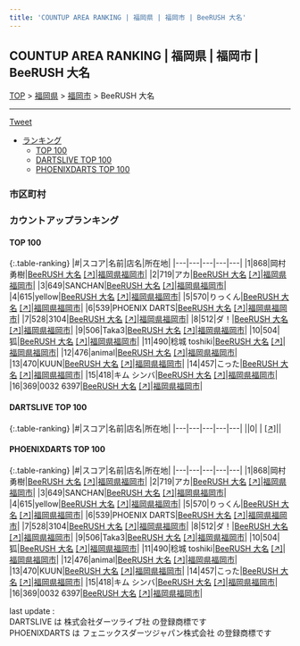 ```yaml
---
title: 'COUNTUP AREA RANKING | 福岡県 | 福岡市 | BeeRUSH 大名'
---
```

## COUNTUP AREA RANKING | 福岡県 | 福岡市 | BeeRUSH 大名

[TOP](/darts/rank/) > [福岡県](/darts/rank/福岡県/) > [福岡市](/darts/rank/福岡県/福岡市/) > BeeRUSH 大名

___

<a href="https://twitter.com/share?ref_src=twsrc%5Etfw" data-text="COUNTUP AREA RANKING | 福岡県福岡市BeeRUSH 大名" class="twitter-share-button" data-hashtags="DARTSLIVE,PHOENIXDARTS,darts,ダーツ" data-show-count="false">Tweet</a>

* [ランキング](#カウントアップランキング)
    * [TOP 100](#top-100)
    * [DARTSLIVE TOP 100](#dartslive-top-100)
    * [PHOENIXDARTS TOP 100](#phoenixdarts-top-100)

### 市区町村

<ul>

</ul>

### カウントアップランキング

#### TOP 100



{:.table-ranking}
|#|スコア|名前|店名|所在地|
|---|---|---|---|---|
|1|868|<span class="rank-name-pd">岡村 勇樹</span>|<a href="/darts/rank/shops/71749.html">BeeRUSH 大名</a> <a href="https://vs.phoenixdarts.com/jp/shop/shopDetailInfo/s_71749?s_seq=71749">[↗]</a>|<a href="/darts/rank/福岡県/福岡市">福岡県福岡市</a>|
|2|719|<span class="rank-name-pd">アカ</span>|<a href="/darts/rank/shops/71749.html">BeeRUSH 大名</a> <a href="https://vs.phoenixdarts.com/jp/shop/shopDetailInfo/s_71749?s_seq=71749">[↗]</a>|<a href="/darts/rank/福岡県/福岡市">福岡県福岡市</a>|
|3|649|<span class="rank-name-pd">SANCHAN</span>|<a href="/darts/rank/shops/71749.html">BeeRUSH 大名</a> <a href="https://vs.phoenixdarts.com/jp/shop/shopDetailInfo/s_71749?s_seq=71749">[↗]</a>|<a href="/darts/rank/福岡県/福岡市">福岡県福岡市</a>|
|4|615|<span class="rank-name-pd">yellow</span>|<a href="/darts/rank/shops/71749.html">BeeRUSH 大名</a> <a href="https://vs.phoenixdarts.com/jp/shop/shopDetailInfo/s_71749?s_seq=71749">[↗]</a>|<a href="/darts/rank/福岡県/福岡市">福岡県福岡市</a>|
|5|570|<span class="rank-name-pd">りっくん</span>|<a href="/darts/rank/shops/71749.html">BeeRUSH 大名</a> <a href="https://vs.phoenixdarts.com/jp/shop/shopDetailInfo/s_71749?s_seq=71749">[↗]</a>|<a href="/darts/rank/福岡県/福岡市">福岡県福岡市</a>|
|6|539|<span class="rank-name-pd">PHOENIX DARTS</span>|<a href="/darts/rank/shops/71749.html">BeeRUSH 大名</a> <a href="https://vs.phoenixdarts.com/jp/shop/shopDetailInfo/s_71749?s_seq=71749">[↗]</a>|<a href="/darts/rank/福岡県/福岡市">福岡県福岡市</a>|
|7|528|<span class="rank-name-pd">3104</span>|<a href="/darts/rank/shops/71749.html">BeeRUSH 大名</a> <a href="https://vs.phoenixdarts.com/jp/shop/shopDetailInfo/s_71749?s_seq=71749">[↗]</a>|<a href="/darts/rank/福岡県/福岡市">福岡県福岡市</a>|
|8|512|<span class="rank-name-pd">ダ！</span>|<a href="/darts/rank/shops/71749.html">BeeRUSH 大名</a> <a href="https://vs.phoenixdarts.com/jp/shop/shopDetailInfo/s_71749?s_seq=71749">[↗]</a>|<a href="/darts/rank/福岡県/福岡市">福岡県福岡市</a>|
|9|506|<span class="rank-name-pd">Taka3</span>|<a href="/darts/rank/shops/71749.html">BeeRUSH 大名</a> <a href="https://vs.phoenixdarts.com/jp/shop/shopDetailInfo/s_71749?s_seq=71749">[↗]</a>|<a href="/darts/rank/福岡県/福岡市">福岡県福岡市</a>|
|10|504|<span class="rank-name-pd">狐</span>|<a href="/darts/rank/shops/71749.html">BeeRUSH 大名</a> <a href="https://vs.phoenixdarts.com/jp/shop/shopDetailInfo/s_71749?s_seq=71749">[↗]</a>|<a href="/darts/rank/福岡県/福岡市">福岡県福岡市</a>|
|11|490|<span class="rank-name-pd">稔城 toshiki</span>|<a href="/darts/rank/shops/71749.html">BeeRUSH 大名</a> <a href="https://vs.phoenixdarts.com/jp/shop/shopDetailInfo/s_71749?s_seq=71749">[↗]</a>|<a href="/darts/rank/福岡県/福岡市">福岡県福岡市</a>|
|12|476|<span class="rank-name-pd">animal</span>|<a href="/darts/rank/shops/71749.html">BeeRUSH 大名</a> <a href="https://vs.phoenixdarts.com/jp/shop/shopDetailInfo/s_71749?s_seq=71749">[↗]</a>|<a href="/darts/rank/福岡県/福岡市">福岡県福岡市</a>|
|13|470|<span class="rank-name-pd">KUUN</span>|<a href="/darts/rank/shops/71749.html">BeeRUSH 大名</a> <a href="https://vs.phoenixdarts.com/jp/shop/shopDetailInfo/s_71749?s_seq=71749">[↗]</a>|<a href="/darts/rank/福岡県/福岡市">福岡県福岡市</a>|
|14|457|<span class="rank-name-pd">こった</span>|<a href="/darts/rank/shops/71749.html">BeeRUSH 大名</a> <a href="https://vs.phoenixdarts.com/jp/shop/shopDetailInfo/s_71749?s_seq=71749">[↗]</a>|<a href="/darts/rank/福岡県/福岡市">福岡県福岡市</a>|
|15|418|<span class="rank-name-pd">キム シンバ</span>|<a href="/darts/rank/shops/71749.html">BeeRUSH 大名</a> <a href="https://vs.phoenixdarts.com/jp/shop/shopDetailInfo/s_71749?s_seq=71749">[↗]</a>|<a href="/darts/rank/福岡県/福岡市">福岡県福岡市</a>|
|16|369|<span class="rank-name-pd">0032 6397</span>|<a href="/darts/rank/shops/71749.html">BeeRUSH 大名</a> <a href="https://vs.phoenixdarts.com/jp/shop/shopDetailInfo/s_71749?s_seq=71749">[↗]</a>|<a href="/darts/rank/福岡県/福岡市">福岡県福岡市</a>|


#### DARTSLIVE TOP 100



{:.table-ranking}
|#|スコア|名前|店名|所在地|
|---|---|---|---|---|
||0|<span class="rank-name-dl"> </span>|<a href="/darts/rank/shops/.html"></a> <a href="">[↗]</a>|<a href="/darts/rank//"></a>|


#### PHOENIXDARTS TOP 100



{:.table-ranking}
|#|スコア|名前|店名|所在地|
|---|---|---|---|---|
|1|868|<span class="rank-name-pd">岡村 勇樹</span>|<a href="/darts/rank/shops/71749.html">BeeRUSH 大名</a> <a href="https://vs.phoenixdarts.com/jp/shop/shopDetailInfo/s_71749?s_seq=71749">[↗]</a>|<a href="/darts/rank/福岡県/福岡市">福岡県福岡市</a>|
|2|719|<span class="rank-name-pd">アカ</span>|<a href="/darts/rank/shops/71749.html">BeeRUSH 大名</a> <a href="https://vs.phoenixdarts.com/jp/shop/shopDetailInfo/s_71749?s_seq=71749">[↗]</a>|<a href="/darts/rank/福岡県/福岡市">福岡県福岡市</a>|
|3|649|<span class="rank-name-pd">SANCHAN</span>|<a href="/darts/rank/shops/71749.html">BeeRUSH 大名</a> <a href="https://vs.phoenixdarts.com/jp/shop/shopDetailInfo/s_71749?s_seq=71749">[↗]</a>|<a href="/darts/rank/福岡県/福岡市">福岡県福岡市</a>|
|4|615|<span class="rank-name-pd">yellow</span>|<a href="/darts/rank/shops/71749.html">BeeRUSH 大名</a> <a href="https://vs.phoenixdarts.com/jp/shop/shopDetailInfo/s_71749?s_seq=71749">[↗]</a>|<a href="/darts/rank/福岡県/福岡市">福岡県福岡市</a>|
|5|570|<span class="rank-name-pd">りっくん</span>|<a href="/darts/rank/shops/71749.html">BeeRUSH 大名</a> <a href="https://vs.phoenixdarts.com/jp/shop/shopDetailInfo/s_71749?s_seq=71749">[↗]</a>|<a href="/darts/rank/福岡県/福岡市">福岡県福岡市</a>|
|6|539|<span class="rank-name-pd">PHOENIX DARTS</span>|<a href="/darts/rank/shops/71749.html">BeeRUSH 大名</a> <a href="https://vs.phoenixdarts.com/jp/shop/shopDetailInfo/s_71749?s_seq=71749">[↗]</a>|<a href="/darts/rank/福岡県/福岡市">福岡県福岡市</a>|
|7|528|<span class="rank-name-pd">3104</span>|<a href="/darts/rank/shops/71749.html">BeeRUSH 大名</a> <a href="https://vs.phoenixdarts.com/jp/shop/shopDetailInfo/s_71749?s_seq=71749">[↗]</a>|<a href="/darts/rank/福岡県/福岡市">福岡県福岡市</a>|
|8|512|<span class="rank-name-pd">ダ！</span>|<a href="/darts/rank/shops/71749.html">BeeRUSH 大名</a> <a href="https://vs.phoenixdarts.com/jp/shop/shopDetailInfo/s_71749?s_seq=71749">[↗]</a>|<a href="/darts/rank/福岡県/福岡市">福岡県福岡市</a>|
|9|506|<span class="rank-name-pd">Taka3</span>|<a href="/darts/rank/shops/71749.html">BeeRUSH 大名</a> <a href="https://vs.phoenixdarts.com/jp/shop/shopDetailInfo/s_71749?s_seq=71749">[↗]</a>|<a href="/darts/rank/福岡県/福岡市">福岡県福岡市</a>|
|10|504|<span class="rank-name-pd">狐</span>|<a href="/darts/rank/shops/71749.html">BeeRUSH 大名</a> <a href="https://vs.phoenixdarts.com/jp/shop/shopDetailInfo/s_71749?s_seq=71749">[↗]</a>|<a href="/darts/rank/福岡県/福岡市">福岡県福岡市</a>|
|11|490|<span class="rank-name-pd">稔城 toshiki</span>|<a href="/darts/rank/shops/71749.html">BeeRUSH 大名</a> <a href="https://vs.phoenixdarts.com/jp/shop/shopDetailInfo/s_71749?s_seq=71749">[↗]</a>|<a href="/darts/rank/福岡県/福岡市">福岡県福岡市</a>|
|12|476|<span class="rank-name-pd">animal</span>|<a href="/darts/rank/shops/71749.html">BeeRUSH 大名</a> <a href="https://vs.phoenixdarts.com/jp/shop/shopDetailInfo/s_71749?s_seq=71749">[↗]</a>|<a href="/darts/rank/福岡県/福岡市">福岡県福岡市</a>|
|13|470|<span class="rank-name-pd">KUUN</span>|<a href="/darts/rank/shops/71749.html">BeeRUSH 大名</a> <a href="https://vs.phoenixdarts.com/jp/shop/shopDetailInfo/s_71749?s_seq=71749">[↗]</a>|<a href="/darts/rank/福岡県/福岡市">福岡県福岡市</a>|
|14|457|<span class="rank-name-pd">こった</span>|<a href="/darts/rank/shops/71749.html">BeeRUSH 大名</a> <a href="https://vs.phoenixdarts.com/jp/shop/shopDetailInfo/s_71749?s_seq=71749">[↗]</a>|<a href="/darts/rank/福岡県/福岡市">福岡県福岡市</a>|
|15|418|<span class="rank-name-pd">キム シンバ</span>|<a href="/darts/rank/shops/71749.html">BeeRUSH 大名</a> <a href="https://vs.phoenixdarts.com/jp/shop/shopDetailInfo/s_71749?s_seq=71749">[↗]</a>|<a href="/darts/rank/福岡県/福岡市">福岡県福岡市</a>|
|16|369|<span class="rank-name-pd">0032 6397</span>|<a href="/darts/rank/shops/71749.html">BeeRUSH 大名</a> <a href="https://vs.phoenixdarts.com/jp/shop/shopDetailInfo/s_71749?s_seq=71749">[↗]</a>|<a href="/darts/rank/福岡県/福岡市">福岡県福岡市</a>|


<div class="footer border-top border-gray-light mt-5 pt-3 text-right text-gray">
    last update : <span style="font-weight: italic" id="foot_last_modified"></span><br />
    DARTSLIVE は 株式会社ダーツライブ社 の登録商標です<br />
    PHOENIXDARTS は フェニックスダーツジャパン株式会社 の登録商標です<br />
</div>

<script src="https://cdnjs.cloudflare.com/ajax/libs/jquery.tablesorter/2.31.3/js/jquery.tablesorter.min.js" integrity="sha512-qzgd5cYSZcosqpzpn7zF2ZId8f/8CHmFKZ8j7mU4OUXTNRd5g+ZHBPsgKEwoqxCtdQvExE5LprwwPAgoicguNg==" crossorigin="anonymous" referrerpolicy="no-referrer"></script>
<link rel="stylesheet" href="https://cdnjs.cloudflare.com/ajax/libs/jquery.tablesorter/2.31.3/css/theme.default.min.css" integrity="sha512-wghhOJkjQX0Lh3NSWvNKeZ0ZpNn+SPVXX1Qyc9OCaogADktxrBiBdKGDoqVUOyhStvMBmJQ8ZdMHiR3wuEq8+w==" crossorigin="anonymous" referrerpolicy="no-referrer" />
<script>
$(function() {
    $(".table-ranking").tablesorter({sortList:[[0, 0]]});
    $("#foot_last_modified").text(formatDate(new Date(document.lastModified), 'yyyy-MM-dd HH:mm:ss'));
});
</script>

<script async src="https://platform.twitter.com/widgets.js" charset="utf-8"></script>
